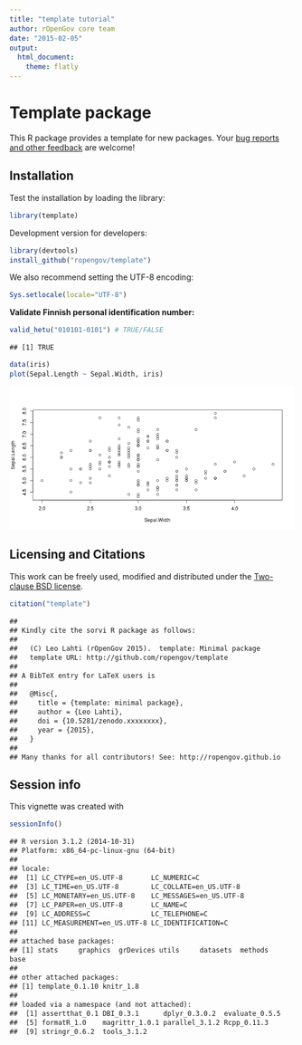```yaml
---
title: "template tutorial"
author: rOpenGov core team
date: "2015-02-05"
output:
  html_document:
    theme: flatly
---
```

<!--
%\VignetteEngine{knitr::rmarkdown}
%\VignetteIndexEntry{template Markdown Vignette}
%\usepackage[utf8]{inputenc}
-->


Template package
===========

This R package provides a template for new packages. Your [bug reports and other
feedback](https://github.com/ropengov/template) are welcome! 


## Installation

Test the installation by loading the library:


```r
library(template)
```

Development version for developers:


```r
library(devtools)
install_github("ropengov/template")
```

We also recommend setting the UTF-8 encoding:


```r
Sys.setlocale(locale="UTF-8") 
```


**Validate Finnish personal identification number:**


```r
valid_hetu("010101-0101") # TRUE/FALSE
```

```
## [1] TRUE
```


```r
data(iris)
plot(Sepal.Length ~ Sepal.Width, iris) 
```

![plot of chunk regressionline](figure/regressionline-1.png) 

## Licensing and Citations

This work can be freely used, modified and distributed under the 
[Two-clause BSD license](http://en.wikipedia.org/wiki/BSD\_licenses).


```r
citation("template")
```

```
## 
## Kindly cite the sorvi R package as follows:
## 
##   (C) Leo Lahti (rOpenGov 2015).  template: Minimal package
##   template URL: http://github.com/ropengov/template
## 
## A BibTeX entry for LaTeX users is
## 
##   @Misc{,
##     title = {template: minimal package},
##     author = {Leo Lahti},
##     doi = {10.5281/zenodo.xxxxxxxx},
##     year = {2015},
##   }
## 
## Many thanks for all contributors! See: http://ropengov.github.io
```

## Session info

This vignette was created with


```r
sessionInfo()
```

```
## R version 3.1.2 (2014-10-31)
## Platform: x86_64-pc-linux-gnu (64-bit)
## 
## locale:
##  [1] LC_CTYPE=en_US.UTF-8       LC_NUMERIC=C              
##  [3] LC_TIME=en_US.UTF-8        LC_COLLATE=en_US.UTF-8    
##  [5] LC_MONETARY=en_US.UTF-8    LC_MESSAGES=en_US.UTF-8   
##  [7] LC_PAPER=en_US.UTF-8       LC_NAME=C                 
##  [9] LC_ADDRESS=C               LC_TELEPHONE=C            
## [11] LC_MEASUREMENT=en_US.UTF-8 LC_IDENTIFICATION=C       
## 
## attached base packages:
## [1] stats     graphics  grDevices utils     datasets  methods   base     
## 
## other attached packages:
## [1] template_0.1.10 knitr_1.8      
## 
## loaded via a namespace (and not attached):
##  [1] assertthat_0.1 DBI_0.3.1      dplyr_0.3.0.2  evaluate_0.5.5
##  [5] formatR_1.0    magrittr_1.0.1 parallel_3.1.2 Rcpp_0.11.3   
##  [9] stringr_0.6.2  tools_3.1.2
```





